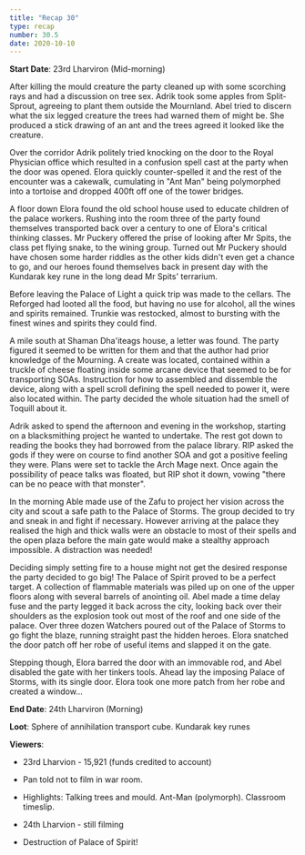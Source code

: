 ```yaml
---
title: "Recap 30"
type: recap
number: 30.5
date: 2020-10-10
---
```


**Start Date**: 23rd Lharviron (Mid-morning)
 
After killing the mould creature the party cleaned up with some scorching rays and had a discussion on tree sex. Adrik took some apples from Split-Sprout, agreeing to plant them outside the Mournland. Abel tried to discern what the six legged creature the trees had warned them of might be. She produced a stick drawing of an ant and the trees agreed it looked like the creature. 
 
Over the corridor Adrik politely tried knocking on the door to the Royal Physician office which resulted in a confusion spell cast at the party when the door was opened. Elora quickly counter-spelled it and the rest of the encounter was a cakewalk, cumulating in "Ant Man" being polymorphed into a tortoise and dropped 400ft off one of the tower bridges. 
 
A floor down Elora found the old school house used to educate children of the palace workers. Rushing into the room three of the party found themselves transported back over a century to one of Elora's critical thinking classes. Mr Puckery offered the prise of looking after Mr Spits, the class pet flying snake, to the wining group. Turned out Mr Puckery should have chosen some harder riddles as the other kids didn't even get a chance to go, and our heroes found themselves back in present day with the Kundarak key rune in the long dead Mr Spits' terrarium.
 
Before leaving the Palace of Light a quick trip was made to the cellars. The Reforged had looted all the food, but having no use for alcohol, all the wines and spirits remained. Trunkie was restocked, almost to bursting with the finest wines and spirits they could find.
 
A mile south at Shaman Dha'iteags house, a letter was found. The party figured it seemed to be written for them and that the author had prior knowledge of the Mourning. A create was located, contained within a truckle of cheese floating inside some arcane device that seemed to be for transporting SOAs. Instruction for how to assembled and dissemble the device, along with a spell scroll defining the spell needed to power it, were also located within. The party decided the whole situation had the smell of Toquill about it.
 
Adrik asked to spend the afternoon and evening in the workshop, starting on a blacksmithing project he wanted to undertake. The rest got down to reading the books they had borrowed from the palace library. RIP asked the gods if they were on course to find another SOA and got a positive feeling they were. Plans were set to tackle the Arch Mage next. Once again the possibility of peace talks was floated, but RIP shot it down, vowing "there can be no peace with that monster".
 
In the morning Able made use of the Zafu to project her vision across the city and scout a safe path to the Palace of Storms. The group decided to try and sneak in and fight if necessary. However arriving at the palace they realised the high and thick walls were an obstacle to most of their spells and the open plaza before the main gate would make a stealthy approach impossible. A distraction was needed!
 
Deciding simply setting fire to a house might not get the desired response the party decided to go big! The Palace of Spirit proved to be a perfect target. A collection of flammable materials was piled up on one of the upper floors along with several barrels of anointing oil. Abel made a time delay fuse and the party legged it back across the city, looking back over their shoulders as the explosion took out most of the roof and one side of the palace. Over three dozen Watchers poured out of the Palace of Storms to go fight the blaze, running straight past the hidden heroes. Elora snatched the door patch off her robe of useful items and slapped it on the gate.
 
Stepping though, Elora barred the door with an immovable rod, and Abel disabled the gate with her tinkers tools. Ahead lay the imposing Palace of Storms, with its single door. Elora took one more patch from her robe and created a window…
 
 
**End Date**: 24th Lharviron (Morning)
 
**Loot**: Sphere of annihilation transport cube. Kundarak key runes
 
**Viewers**:
 
- 23rd Lharvion - 15,921 (funds credited to account)
 - Pan told not to film in war room.
 - Highlights: Talking trees and mould. Ant-Man (polymorph). Classroom timeslip. 
 
- 24th Lharvion - still filming
 - Destruction of Palace of Spirit!
